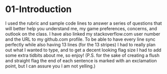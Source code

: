 # 01-Introduction



I used the rubric and sample code lines to answer a series of questions that will better help you understand me, my game preferences, concerns, and outlook on the class. I have also linked my stackoverflow.com user number and the URL to my github.com profile. To be able to have every line sync perfectly while also having 13 lines (for the 13 stripes) I had to really plan out what I wanted to type, and to get a decent looking flag size I had to add some extra tidbits about me, so enjoy! (P.S. for the sake of creating a flush and straight flag the end of each sentence is marked with an exclamation point, but I can assure you I am not yelling.)